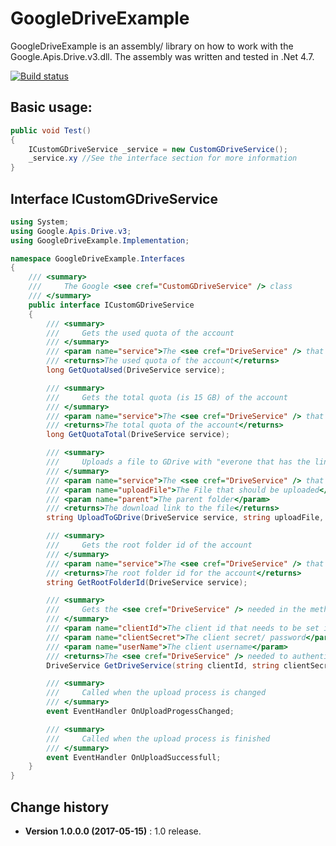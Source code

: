 GoogleDriveExample
====================================

GoogleDriveExample is an assembly/ library on how to work with the Google.Apis.Drive.v3.dll.
The assembly was written and tested in .Net 4.7.

[![Build status](https://ci.appveyor.com/api/projects/status/qmem8i9v5no63wfg?svg=true)](https://ci.appveyor.com/project/SeppPenner/googledriveexample)

## Basic usage:
```csharp
public void Test()
{
    ICustomGDriveService _service = new CustomGDriveService();
    _service.xy //See the interface section for more information
}
```

## Interface ICustomGDriveService
```csharp
using System;
using Google.Apis.Drive.v3;
using GoogleDriveExample.Implementation;

namespace GoogleDriveExample.Interfaces
{
    /// <summary>
    ///     The Google <see cref="CustomGDriveService" /> class
    /// </summary>
    public interface ICustomGDriveService
    {
        /// <summary>
        ///     Gets the used quota of the account
        /// </summary>
        /// <param name="service">The <see cref="DriveService" /> that is needed</param>
        /// <returns>The used quota of the account</returns>
        long GetQuotaUsed(DriveService service);

        /// <summary>
        ///     Gets the total quota (is 15 GB) of the account
        /// </summary>
        /// <param name="service">The <see cref="DriveService" /> that is needed</param>
        /// <returns>The total quota of the account</returns>
        long GetQuotaTotal(DriveService service);

        /// <summary>
        ///     Uploads a file to GDrive with "everone that has the link can read the file" rights
        /// </summary>
        /// <param name="service">The <see cref="DriveService" /> that is needed</param>
        /// <param name="uploadFile">The File that should be uploaded</param>
        /// <param name="parent">The parent folder</param>
        /// <returns>The download link to the file</returns>
        string UploadToGDrive(DriveService service, string uploadFile, string parent);

        /// <summary>
        ///     Gets the root folder id of the account
        /// </summary>
        /// <param name="service">The <see cref="DriveService" /> that is needed</param>
        /// <returns>The root folder id for the account</returns>
        string GetRootFolderId(DriveService service);

        /// <summary>
        ///     Gets the <see cref="DriveService" /> needed in the methods above
        /// </summary>
        /// <param name="clientId">The client id that needs to be set inside the Google account (API-Key)</param>
        /// <param name="clientSecret">The client secret/ password</param>
        /// <param name="userName">The client username</param>
        /// <returns>The <see cref="DriveService" /> needed to authenticate the above methods</returns>
        DriveService GetDriveService(string clientId, string clientSecret, string userName);

        /// <summary>
        ///     Called when the upload process is changed
        /// </summary>
        event EventHandler OnUploadProgessChanged;

        /// <summary>
        ///     Called when the upload process is finished
        /// </summary>
        event EventHandler OnUploadSuccessfull;
    }
}
```


Change history
--------------

* **Version 1.0.0.0 (2017-05-15)** : 1.0 release.
